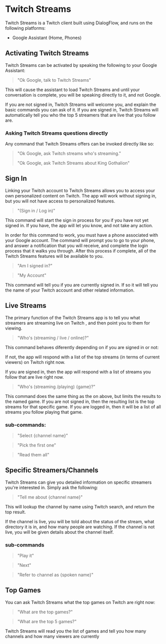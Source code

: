# Twitch Streams

Twitch Streams is a Twitch client built using DialogFlow, and runs on the following platforms:

* Google Assistant (Home, Phones)


## Activating Twitch Streams

Twitch Streams can be activated by speaking the following to your Google Assistant:

> "Ok Google, talk to Twitch Streams"

This will cause the assistant to load Twitch Streams and until your conversation is complete, you will be speaking directly to it, and not Google.

If you are not signed in, Twitch Streams will welcome you, and explain the basic commands you can ask of it. If you are signed in, Twitch Streams will automatically tell you who the top 5 streamers that are live that you follow are.

### Asking Twitch Streams questions directly

Any command that Twitch Streams offers can be invoked directly like so:

> "Ok Google, ask Twitch streams who's streaming."
>
> "Ok Google, ask Twitch Streams about King Gothalion"



## Sign In

Linking your Twitch account to Twitch Streams allows you to access your own personalized content on Twitch. The app will work without signing in, but you will not  have access to personalized features.

> "(Sign in / Log in)"

This command will start the sign in process for you if you have not yet signed in. If you have, the app will let you know, and not take any action.

In order for this command to work, you must have a phone associated with your Google account. The command will prompt you to go to your phone, and answer a notification that you will receive, and complete the login process that it walks you through. After this process if complete, all of the Twitch Streams features will be available to you.

> "Am I signed in?"

> "My Account"

This command will tell you if you are currently signed in. If so it will tell you the name of your Twitch account and other related information.

## Live Streams

The primary function of the Twitch Streams app is to tell you what streamers are streaming live on Twitch , and then point you to them for viewing.


> "Who's (streaming / live / online)?"

This command behaves diferently depending on if you are signed in or not:

If not, the app will respond with a list of the top streams (in terms of current viewers) on Twitch right now.

If you are signed in, then the app will respond with a list of streams you follow that are live right now.

> "Who's (streaming /playing) {game}?"

This command does the same thing as the on above, but limits the results to the named game. If you are not signed in, then the resulting list is the top streams for that specific game. If you are logged in, then it will be a list of all streams you follow playing that game.

### sub-commands:

> "Select {channel name}"

> "Pick the first one"

> "Read them all"

## Specific Streamers/Channels

Twitch Streams can give you detailed information on specific streamers you're interested in. Simply ask the following:

> "Tell me about {channel name}"

This will lookup the channel by name using Twitch search, and return the top result.

If the channel is live, you will be told about the status of the stream, what directory it is in, and how many people are watching. If the channel is not live, you will be given details about the channel itself.

### sub-commands

> "Play it"

> "Next"

> "Refer to channel as {spoken name}"

## Top Games

You can ask Twitch Streams what the top games on Twitch are right now:

> "What are the top games?"

> "What are the top 5 games?"

Twitch Streams will read you the list of games and tell you how many channels and how many viewers are currently
